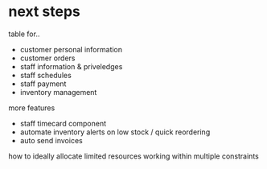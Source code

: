 
# next steps

table for..
* customer personal information
* customer orders
* staff information & priveledges
* staff schedules
* staff payment
* inventory management 

more features
* staff timecard component
* automate inventory alerts on low stock / quick reordering
* auto send invoices

how to ideally allocate limited resources working within multiple constraints
